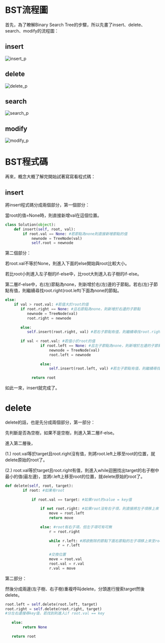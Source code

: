 # BST流程圖

首先，為了瞭解Binary Search Tree的步驟，所以先畫了insert、delete、search、modify的流程圖：

## insert

![insert_p]()

## delete

![delete_p]()

## search

![search_p]()

## modify

![modify_p]()

# BST程式碼

再來，概念大概了解完開始試著寫寫看程式碼：

## insert

將insert程式碼分成兩個部分，第一個部分：

當root的值=None時，則直接新增val在這個位置。

```Python
class Solution(object):
    def insert(self, root, val):
        if root.val == None: #若節點為none則直接新增節點的值
            newnode = TreeNode(val)
            self.root = newnode
```

第二個部分：

若root.val不等於None，則進入下面的else開始與root比較大小。

若比root小則進入左子樹的if-else中，比root大則進入右子樹的if-else。

第二層if-else中，右(左)節點為none，則新增於右(左)邊的子節點。若右(左)子節點有值，則繼續尋找root.right(root.left)下面為none的節點。

```Python
else:
    if val > root.val: #若值大於root的值
       if root.right == None: #且右節點為none，則新增於右邊的子節點
          newnode = TreeNode(val)
          root.right = newnode
                    
       else:
          self.insert(root.right, val) #若右子節點有值，則繼續尋找root.right下面為none的節點
       
       if val < root.val: #若值小於root的值
                if root.left == None: #且左子節點為none，則新增於左邊的子節點
                    newnode = TreeNode(val)
                    root.left = newnode
                    
                else:
                    self.insert(root.left, val) #若左子節點有值，則繼續尋找root.left下面為none的節點
                    
            return root
```
如此一來，insert就完成了。

# delete
delete的話，也是先分成兩個部分，第一部分：

先判斷是否為空樹，如果不是空樹，則進入第二層if-else。

進入第二層後，

(1.) root.val等於target且root.right沒有值，則將root.left上移至root的位置，就delete原始的root了。

(2.) root.val等於target且root.right有值，則進入while迴圈找出target的右子樹中最小的值(最左邊)，並將r.left上移至root的位置，就delete原始的root了。

```Python
def delete(self, root, target):
        if root: #如果有root
            
            if root.val == target: #如果root的value = key值
                
                if not root.right: #如果root沒有右子項，則直接將左子項移上來
                    move = root.left
                    return move
                
                else: #root有右子項，但左子項可有可無
                    r = root.right
                    
                    while r.left: #將欲刪除的節點下面右節點的左子項移上來至root(右邊最左邊的節點為比root大中最小的值)
                        r = r.left
                        
                    #交換位置
                    move = root.val
                    root.val = r.val
                    r.val = move
```

第二部分：

然後分成兩邊(左子樹、右子樹)重複呼叫delete，分頭進行搜索target然後delete。

```Python
root.left = self.delete(root.left, target) 
root.right = self.delete(root.right, target)
#分左右邊搜尋key值，若找到則進入if root.val == key
            
   else:
        return None
        
   return root
```



